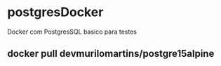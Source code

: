 # postgresDocker
Docker com PostgresSQL basico para testes

## docker pull devmurilomartins/postgre15alpine




